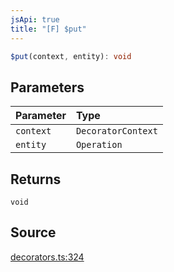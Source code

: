```yaml
---
jsApi: true
title: "[F] $put"
---
```


```ts
$put(context, entity): void
```

## Parameters

| Parameter | Type               |
| :-------- | :----------------- |
| `context` | `DecoratorContext` |
| `entity`  | `Operation`        |

## Returns

`void`

## Source

[decorators.ts:324](https://github.com/markcowl/cadl/blob/1a6d2b70/packages/http/src/decorators.ts#L324)
